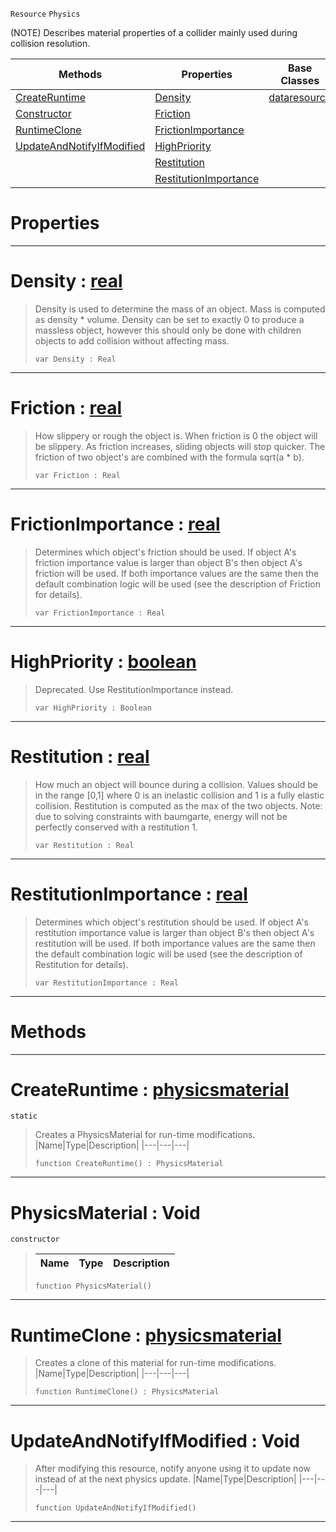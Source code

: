  `Resource` `Physics`



(NOTE) Describes material properties of a collider mainly used during collision resolution.

|Methods|Properties|Base Classes|Derived Classes|
|---|---|---|---|
|[ CreateRuntime](https://github.com/PlasmaEngine/PlasmaDocs/blob/master/code_reference/class_reference/physicsmaterial.markdown#createruntime-plasma-engin)|[ Density](https://github.com/PlasmaEngine/PlasmaDocs/blob/master/code_reference/class_reference/physicsmaterial.markdown#density-plasma-engine-docu)|[dataresource](https://github.com/PlasmaEngine/PlasmaDocs/blob/master/code_reference/class_reference/dataresource.markdown)| |
|[ Constructor](https://github.com/PlasmaEngine/PlasmaDocs/blob/master/code_reference/class_reference/physicsmaterial.markdown#physicsmaterial-void)|[ Friction](https://github.com/PlasmaEngine/PlasmaDocs/blob/master/code_reference/class_reference/physicsmaterial.markdown#friction-plasma-engine-doc)| | |
|[ RuntimeClone](https://github.com/PlasmaEngine/PlasmaDocs/blob/master/code_reference/class_reference/physicsmaterial.markdown#runtimeclone-plasma-engine)|[ FrictionImportance](https://github.com/PlasmaEngine/PlasmaDocs/blob/master/code_reference/class_reference/physicsmaterial.markdown#frictionimportance-plasma)| | |
|[ UpdateAndNotifyIfModified](https://github.com/PlasmaEngine/PlasmaDocs/blob/master/code_reference/class_reference/physicsmaterial.markdown#updateandnotifyifmodifie)|[ HighPriority](https://github.com/PlasmaEngine/PlasmaDocs/blob/master/code_reference/class_reference/physicsmaterial.markdown#highpriority-plasma-engine)| | |
| |[ Restitution](https://github.com/PlasmaEngine/PlasmaDocs/blob/master/code_reference/class_reference/physicsmaterial.markdown#restitution-plasma-engine)| | |
| |[ RestitutionImportance](https://github.com/PlasmaEngine/PlasmaDocs/blob/master/code_reference/class_reference/physicsmaterial.markdown#restitutionimportance-ze)| | |


 #  Properties


---  
 #  Density : [real](https://github.com/PlasmaEngine/PlasmaDocs/blob/master/code_reference/lightning_base_types/real.markdown)

> Density is used to determine the mass of an object. Mass is computed as density * volume. Density can be set to exactly 0 to produce a massless object, however this should only be done with children objects to add collision without affecting mass.
> ``` lang=cpp, name=Lightning
> var Density : Real


---  
 #  Friction : [real](https://github.com/PlasmaEngine/PlasmaDocs/blob/master/code_reference/lightning_base_types/real.markdown)

> How slippery or rough the object is. When friction is 0 the object will be slippery. As friction increases, sliding objects will stop quicker. The friction of two object's are combined with the formula sqrt(a * b).
> ``` lang=cpp, name=Lightning
> var Friction : Real


---  
 #  FrictionImportance : [real](https://github.com/PlasmaEngine/PlasmaDocs/blob/master/code_reference/lightning_base_types/real.markdown)

> Determines which object's friction should be used. If object A's friction importance value is larger than object B's then object A's friction will be used. If both importance values are the same then the default combination logic will be used (see the description of Friction for details).
> ``` lang=cpp, name=Lightning
> var FrictionImportance : Real


---  
 #  HighPriority : [boolean](https://github.com/PlasmaEngine/PlasmaDocs/blob/master/code_reference/lightning_base_types/boolean.markdown)

> Deprecated. Use RestitutionImportance instead.
> ``` lang=cpp, name=Lightning
> var HighPriority : Boolean


---  
 #  Restitution : [real](https://github.com/PlasmaEngine/PlasmaDocs/blob/master/code_reference/lightning_base_types/real.markdown)

> How much an object will bounce during a collision. Values should be in the range [0,1] where 0 is an inelastic collision and 1 is a fully elastic collision. Restitution is computed as the max of the two objects. Note: due to solving constraints with baumgarte, energy will not be perfectly conserved with a restitution 1.
> ``` lang=cpp, name=Lightning
> var Restitution : Real


---  
 #  RestitutionImportance : [real](https://github.com/PlasmaEngine/PlasmaDocs/blob/master/code_reference/lightning_base_types/real.markdown)

> Determines which object's restitution should be used. If object A's restitution importance value is larger than object B's then object A's restitution will be used. If both importance values are the same then the default combination logic will be used (see the description of Restitution for details).
> ``` lang=cpp, name=Lightning
> var RestitutionImportance : Real


---  
 #  Methods


---  
 #  CreateRuntime : [physicsmaterial](https://github.com/PlasmaEngine/PlasmaDocs/blob/master/code_reference/class_reference/physicsmaterial.markdown)

 `static`

> Creates a PhysicsMaterial for run-time modifications.
> |Name|Type|Description|
> |---|---|---|
> ``` lang=cpp, name=Lightning
> function CreateRuntime() : PhysicsMaterial
> ``` 


---  
 #  PhysicsMaterial : Void

 `constructor`

> 
> |Name|Type|Description|
> |---|---|---|
> ``` lang=cpp, name=Lightning
> function PhysicsMaterial()
> ``` 


---  
 #  RuntimeClone : [physicsmaterial](https://github.com/PlasmaEngine/PlasmaDocs/blob/master/code_reference/class_reference/physicsmaterial.markdown)

> Creates a clone of this material for run-time modifications.
> |Name|Type|Description|
> |---|---|---|
> ``` lang=cpp, name=Lightning
> function RuntimeClone() : PhysicsMaterial
> ``` 


---  
 #  UpdateAndNotifyIfModified : Void

> After modifying this resource, notify anyone using it to update now instead of at the next physics update.
> |Name|Type|Description|
> |---|---|---|
> ``` lang=cpp, name=Lightning
> function UpdateAndNotifyIfModified()
> ``` 


---  
 

 